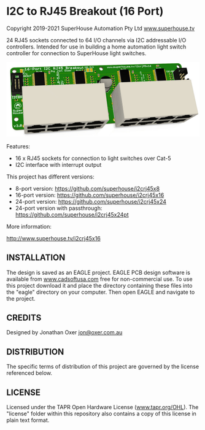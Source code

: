 I2C to RJ45 Breakout (16 Port)
==============================
Copyright 2019-2021 SuperHouse Automation Pty Ltd  www.superhouse.tv  

24 RJ45 sockets connected to 64 I/O channels via I2C addressable
I/O controllers. Intended for use in building a home automation light
switch controller for connection to SuperHouse light switches.

![I2C RJ45 Breakout PCB](Images/I2CRJ45X16-v3_0-render.jpg)

Features:

 * 16 x RJ45 sockets for connection to light switches over Cat-5
 * I2C interface with interrupt output

This project has different versions:

 * 8-port version: https://github.com/superhouse/i2crj45x8
 * 16-port version: https://github.com/superhouse/i2crj45x16
 * 24-port version: https://github.com/superhouse/i2crj45x24
 * 24-port version with passthrough: https://github.com/superhouse/i2crj45x24pt

More information:

  http://www.superhouse.tv/i2crj45x16

INSTALLATION
------------
The design is saved as an EAGLE project. EAGLE PCB design software is
available from www.cadsoftusa.com free for non-commercial use. To use
this project download it and place the directory containing these files
into the "eagle" directory on your computer. Then open EAGLE and
navigate to the project.


CREDITS
-------
Designed by Jonathan Oxer jon@oxer.com.au


DISTRIBUTION
------------
The specific terms of distribution of this project are governed by the
license referenced below.


LICENSE
-------
Licensed under the TAPR Open Hardware License (www.tapr.org/OHL).
The "license" folder within this repository also contains a copy of
this license in plain text format.
